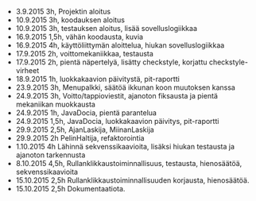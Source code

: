 - 3.9.2015 3h, Projektin aloitus
- 10.9.2015 3h, koodauksen aloitus
- 10.9.2015 3h, testauksen aloitus, lisää sovelluslogiikkaa
- 16.9.2015 1,5h, vähän koodausta, kuvia
- 16.9.2015 4h, käyttöliittymän aloittelua, hiukan sovelluslogiikkaa
- 17.9.2015 2h, voittomekaniikkaa, testausta
- 17.9.2015 2h, pientä näpertelyä, lisätty checkstyle, korjattu checkstyle-virheet
- 18.9.2015 1h, luokkakaavion päivitystä, pit-raportti
- 23.9.2015 3h, Menupalkki, säätöä ikkunan koon muutoksen kanssa
- 24.9.2015 3h, Voitto/tappioviestit, ajanoton fiksausta ja pientä mekaniikan muokkausta
- 24.9.2015 1h, JavaDocia, pientä parantelua
- 24.9.2015 1,5h, JavaDocia, luokkakaavion päivitys, pit-raportti
- 29.9.2015 2,5h, AjanLaskija, MiinanLaskija
- 29.9.2015 2h PelinHaltija, refaktorointia
- 1.10.2015 4h  Lähinnä sekvenssikaavioita, lisäksi hiukan testausta ja ajanoton tarkennusta
- 8.10.2015 4,5h, Rullanklikkaustoiminnallisuus, testausta, hienosäätöä, sekvenssikaavioita
- 15.10.2015 2,5h Rullanklikkaustoiminnallisuuden korjausta, hienosäätöä.
- 15.10.2015 2,5h Dokumentaatiota.